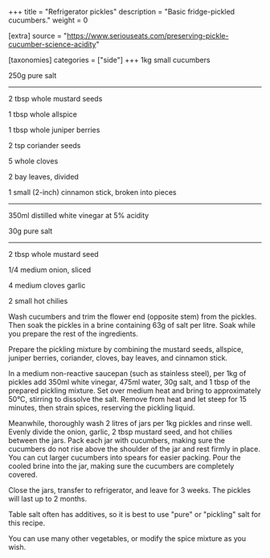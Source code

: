 +++
title = "Refrigerator pickles"
description = "Basic fridge-pickled cucumbers."
weight = 0

[extra]
source = "https://www.seriouseats.com/preserving-pickle-cucumber-science-acidity"

[taxonomies]
categories = ["side"]
+++
1kg small cucumbers

250g pure salt

<hr>

2 tbsp whole mustard seeds

1 tbsp whole allspice

1 tbsp whole juniper berries

2 tsp coriander seeds

5 whole cloves

2 bay leaves, divided

1 small (2-inch) cinnamon stick, broken into pieces

<hr>

350ml distilled white vinegar at 5% acidity

30g pure salt

<hr>

2 tbsp whole mustard seed

1/4 medium onion, sliced

4 medium cloves garlic

2 small hot chilies
<!-- sep -->
Wash cucumbers and trim the flower end (opposite stem) from the pickles.
Then soak the pickles in a brine containing 63g of salt per litre.
Soak while you prepare the rest of the ingredients.

Prepare the pickling mixture by combining the mustard seeds, allspice, juniper berries, coriander, cloves, bay leaves, and cinnamon stick.

In a medium non-reactive saucepan (such as stainless steel), per 1kg of pickles add 350ml white vinegar, 475ml water, 30g salt, and 1 tbsp of the prepared pickling mixture.
Set over medium heat and bring to approximately 50°C, stirring to dissolve the salt.
Remove from heat and let steep for 15 minutes, then strain spices, reserving the pickling liquid.

Meanwhile, thoroughly wash 2 litres of jars per 1kg pickles and rinse well.
Evenly divide the onion, garlic, 2 tbsp mustard seed, and hot chilies between the jars.
Pack each jar with cucumbers, making sure the cucumbers do not rise above the shoulder of the jar and rest firmly in place.
You can cut larger cucumbers into spears for easier packing.
Pour the cooled brine into the jar, making sure the cucumbers are completely covered.

Close the jars, transfer to refrigerator, and leave for 3 weeks.
The pickles will last up to 2 months.
<!-- sep -->
Table salt often has additives, so it is best to use "pure" or "pickling" salt for this recipe.

You can use many other vegetables, or modify the spice mixture as you wish.
